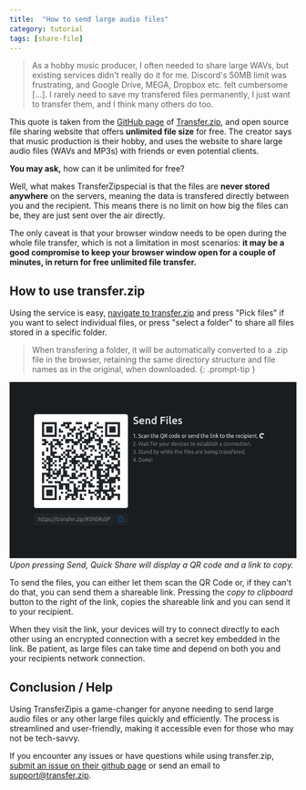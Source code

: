 ```yaml
---
title:  "How to send large audio files"
category: tutorial
tags: [share-file]
---
```

> As a hobby music producer, I often needed to share large WAVs, but existing services didn't really do it for me. Discord's 50MB limit was frustrating, and Google Drive, MEGA, Dropbox etc. felt cumbersome [...]. I rarely need to save my transfered files permanently, I just want to transfer them, and I think many others do too.

This quote is taken from the [GitHub page](https://github.com/robinkarlberg/transfer.zip-web/) of [Transfer.zip](https://transfer.zip/), and open source file sharing website that offers **unlimited file size** for free. The creator says that music production is their hobby, and uses the website to share large audio files (WAVs and MP3s) with friends or even potential clients.

**You may ask,** how can it be unlimited for free? 

Well, what makes TransferZipspecial is that the files are **never stored anywhere** on the servers, meaning the data is transfered directly between you and the recipient. This means there is no limit on how big the files can be, they are just sent over the air directly. 

The only caveat is that your browser window needs to be open during the whole file transfer, which is not a limitation in most scenarios: **it may be a good compromise to keep your browser window open for a couple of minutes, in return for free unlimited file transfer.**

## How to use transfer.zip

Using the service is easy, [navigate to transfer.zip](https://transfer.zip/) and press "Pick files" if you want to select individual files, or press "select a folder" to share all files stored in a specific folder. 

> When transfering a folder, it will be automatically converted to a .zip file in the browser, retaining the same directory structure and file names as in the original, when downloaded.
{: .prompt-tip }

![Screenshot showing the Quick Share page, a big QR code and a link to download the files.](/assets/img/quick-share-progress-1.png)
_Upon pressing Send, Quick Share will display a QR code and a link to copy._

To send the files, you can either let them scan the QR Code or, if they can't do that, you can send them a shareable link. Pressing the *copy to clipboard* button to the right of the link, copies the shareable link and you can send it to your recipient. 

When they visit the link, your devices will try to connect directly to each other using an encrypted connection with a secret key embedded in the link. Be patient, as large files can take time and depend on both you and your recipients network connection.

## Conclusion / Help

Using TransferZipis a game-changer for anyone needing to send large audio files or any other large files quickly and efficiently. The process is streamlined and user-friendly, making it accessible even for those who may not be tech-savvy.

If you encounter any issues or have questions while using transfer.zip, [submit an issue on their github page](https://github.com/robinkarlberg/transfer.zip-web) or send an email to [support@transfer.zip](mailto:support@transfer.zip).